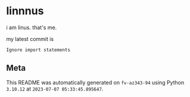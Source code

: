 # linnnus

i am linus. that's me.

my latest commit is

```
Ignore import statements
```

## Meta

This README was automatically generated on `fv-az343-94` using Python
`3.10.12` at `2023-07-07 05:33:45.895647`.
